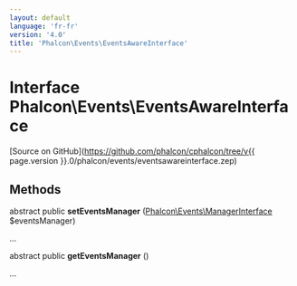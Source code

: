 ```yaml
---
layout: default
language: 'fr-fr'
version: '4.0'
title: 'Phalcon\Events\EventsAwareInterface'
---
```


# Interface **Phalcon\Events\EventsAwareInterface**

[Source on GitHub](https://github.com/phalcon/cphalcon/tree/v{{ page.version }}.0/phalcon/events/eventsawareinterface.zep)

## Methods

abstract public **setEventsManager** ([Phalcon\Events\ManagerInterface](Phalcon_Events_ManagerInterface) $eventsManager)

...

abstract public **getEventsManager** ()

...